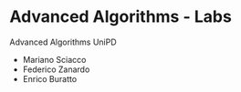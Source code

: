 # Advanced Algorithms - Labs

Advanced Algorithms UniPD

- Mariano Sciacco 
- Federico Zanardo
- Enrico Buratto
